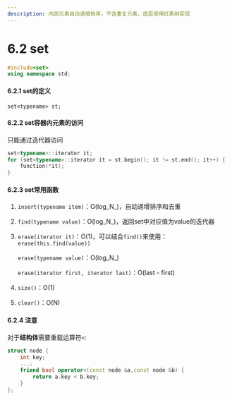 ```yaml
---
description: 内部元素自动递增排序，不含重复元素，底层使用红黑树实现
---
```


# 6.2 set



```cpp
#include<set>
using namespace std;
```

#### 6.2.1 set的定义

`set<typename> st;`

#### 6.2.2 set容器内元素的访问

只能通过迭代器访问

```cpp
set<typename>::iterator it;
for (set<typename>::iterator it = st.begin(); it != st.end(); it++) {    //不能用it < st.end()
    function(*it);
}
```

#### 6.2.3 set常用函数

1. `insert(typename item)`：O\(log_N_\)，自动递增排序和去重
2. `find(typename value)`：O\(log_N_\)，返回set中对应值为value的迭代器
3. `erase(iterator it)`：O\(1\)，可以结合`find()`来使用：`erase(this.find(value))`

   `erase(typename value)`：O\(log_N_\)

   `erase(iterator first, iterator last)`：O\(last - first\)

4. `size()`：O\(1\)
5. `clear()`：O\(N\)

#### 6.2.4 注意

对于**结构体**需要重载运算符`<`:

```cpp
struct node {
    int key;
    ...;
    friend bool operator<(const node &a,const node &b) {
        return a.key < b.key;
    }
};
```

